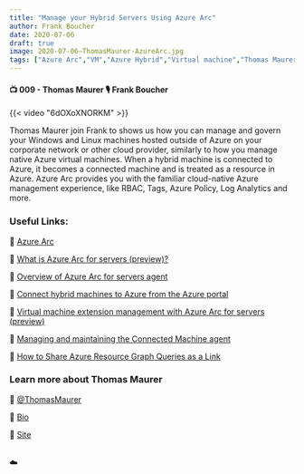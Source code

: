 ```yaml
---
title: "Manage your Hybrid Servers Using Azure Arc"
author: Frank Boucher
date: 2020-07-06
draft: true
image: 2020-07-06–ThomasMaurer-AzureArc.jpg
tags: ["Azure Arc","VM","Azure Hybrid","Virtual machine","Thomas Maurer","Frank Boucher"]
---
```


#### 📺 009 - Thomas Maurer 🎙️ Frank Boucher

<!--more-->

{{< video "6dOXoXNORKM" >}}


Thomas Maurer join Frank to shows us how you can manage and govern your Windows and Linux machines hosted outside of Azure on your corporate network or other cloud provider, similarly to how you manage native Azure virtual machines. When a hybrid machine is connected to Azure, it becomes a connected machine and is treated as a resource in Azure. Azure Arc provides you with the familiar cloud-native Azure management experience, like RBAC, Tags, Azure Policy, Log Analytics and more.

### Useful Links:

🔗 [Azure Arc](https://cda.ms/1nL)

🔗 [What is Azure Arc for servers (preview)?](https://cda.ms/1nP)

🔗 [Overview of Azure Arc for servers agent](https://cda.ms/1nN)

🔗 [Connect hybrid machines to Azure from the Azure portal](https://cda.ms/1nQ)

🔗 [Virtual machine extension management with Azure Arc for servers (preview)](https://cda.ms/1nR)

🔗 [Managing and maintaining the Connected Machine agent](https://cda.ms/1nS)

🔗 [How to Share Azure Resource Graph Queries as a Link](https://cda.ms/1nY)


### Learn more about Thomas Maurer

🔗 [@ThomasMaurer](https://twitter.com/ThomasMaurer)

🔗 [Bio](https://developer.microsoft.com/en-us/advocates/thomas-maurer)

🔗 [Site](https://www.thomasmaurer.ch)

<br />
☁️
